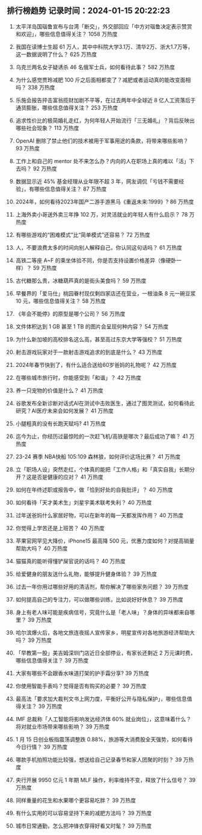 
## 排行榜趋势 记录时间：2024-01-15 20:22:23
  
  1. 太平洋岛国瑙鲁宣布与台湾「断交」，外交部回应「中方对瑙鲁决定表示赞赏和欢迎」，哪些信息值得关注？ 1058 万热度
    
  2. 我国在读博士生超 61 万人，其中中科院大学3.1万、清华2万、浙大1.7万等，这一数据说明了什么？ 625 万热度
    
  3. 乌克兰两名女子疑诱杀 46 名俄军士兵，如何看待此事？ 582 万热度
    
  4. 为什么感觉贾玲减肥 100 斤之后面相都变了？减肥或者运动真的能改变面相吗？ 338 万热度
    
  5. 乐施会报告抨击富翁揽财加剧不平等，在过去两年中全球近 8 亿人工资落后于通货膨胀，哪些信息值得关注？ 253 万热度
    
  6. 追求性价比的极简婚礼走红，为何年轻人开始流行「三无婚礼」？背后反映出哪些社会现象？ 113 万热度
    
  7. OpenAI 删除了禁止他们的技术被用于军事用途的条款，将带来哪些影响？ 93 万热度
    
  8. 工作上和自己的 mentor 处不来怎么办？内向的人在职场上真的难以「活」下去吗？ 92 万热度
    
  9. 数据显示近 45% 基金经理从业年限不超 3 年，网友调侃「亏钱不需要经验」，有哪些信息值得关注？ 87 万热度
    
  10. 2024年，如何看待2023年国产二游手游黑马《重返未来:1999》? 86 万热度
    
  11. 上海外卖小哥送外卖三年挣 102 万，对灵活就业的年轻人有什么启示？ 78 万热度
    
  12. 有哪些游戏的“困难模式”比“简单模式”还容易？ 72 万热度
    
  13. 人，不要浪费太多的时间向别人解释自己，你认同这句话吗？ 61 万热度
    
  14. 高铁二等座 A~F 的乘坐体验不同，你是否支持设置价格差异（像硬卧一样）？ 59 万热度
    
  15. 古代糖那么贵，冰糖葫芦真的是街头美食吗？ 59 万热度
    
  16. 早餐界的「爱马仕」桃园眷村现仅剩四家店还在营业，一根油条 8 元一碗豆浆 10 元，哪些信息值得关注？ 58 万热度
    
  17. 《年会不能停》的原型是哪个公司？ 56 万热度
    
  18. 文件体积达到 1 GB 甚至 1 TB 的图片会呈现何种内容？ 54 万热度
    
  19. 为什么新加坡的高校排名这么高，甚至高过东京大学等强校？ 51 万热度
    
  20. 射击游戏玩家对于一款射击游戏追求的到底是什么？ 43 万热度
    
  21. 2024年春节快到了，有什么适合送给60岁爸妈的礼物呢？ 42 万热度
    
  22. 在哪些城市旅行时，你能感受到「和谐」？ 42 万热度
    
  23. 养一只宠物的价值是什么？ 41 万热度
    
  24. 谷歌发布全新诊断对话式AI在测试中击败医生，通过了图灵测试，如何看待此研究？AI医疗未来会如何发展？ 41 万热度
    
  25. 小腿粗真的没有长跑天赋吗? 41 万热度
    
  26. 迄今为止，你经历过最惊险的一次赶飞机/高铁是哪次？最后成功了嘛？ 41 万热度
    
  27. 23-24 赛季 NBA快船 105:109 森林狼，如何评价这场比赛？ 41 万热度
    
  28. 立「职场人设」突然走红，个体真的能把「工作人格」和「真实自我」长期分开？这是否是健康的应对？ 41 万热度
    
  29. 如何在年终述职或报告中，做「恰到好处的自我批评」？ 40 万热度
    
  30. 如何看待「天才美术生」刘星宇美术联考失利？ 40 万热度
    
  31. 过年送爸妈什么家居好物，可以在新年的每一天都发挥作用？ 40 万热度
    
  32. 你觉得上学苦还是上班苦？ 40 万热度
    
  33. 苹果官网罕见大降价，iPhone15 最高降 500 元，优惠力度如何？对提高销量帮助大吗？ 40 万热度
    
  34. 猫猫真的能听得懂铲屎官说的话吗？ 40 万热度
    
  35. 给爱健身的朋友送什么礼物，能够提升健身体验？ 39 万热度
    
  36. 过去一年你用过哪些好用的清洁剂，帮你解决了哪些家务问题？ 39 万热度
    
  37. 如何提高自己的专注力，可以做哪些训练，比如说好好休息？ 39 万热度
    
  38. 身上有老人味可能是疾病信号，究竟什么是「老人味」？身体的异味都来自哪里？ 39 万热度
    
  39. 哈尔滨爆火后，各地文旅连夜摇人宣传家乡，明星宣传对各地旅游经济帮助大吗？ 39 万热度
    
  40. 「早教第一股」美吉姆深圳门店近日全部停业，有家长还剩近 2 万元课时费，哪些信息值得关注？ 39 万热度
    
  41. 大家有哪些不会跟香水味道打架的护手霜分享? 39 万热度
    
  42. 你使用智能手表吗？觉得是否有购买的必要？ 39 万热度
    
  43. 最高法「要求加大裁判文书上网力度，平衡好公开与隐私保护」，哪些信息值得关注？ 39 万热度
    
  44. IMF 总裁称「人工智能将影响发达经济体 60% 就业岗位」，这意味着什么？将对就业市场带来哪些影响？ 39 万热度
    
  45. 1 月 15 日创业板指震荡调整跌 0.88%，旅游等大消费股全天强势，如何看待今日行情？ 39 万热度
    
  46. 哪款手机拍照功能比较强，想送给自己记录春节和家人团聚的时刻？ 39 万热度
    
  47. 央行开展 9950 亿元 1 年期 MLF 操作，利率维持不变，释放了什么信号？ 39 万热度
    
  48. 同样重量的花生和水果哪个更容易吃胖？ 39 万热度
    
  49. 有什么实用的可以容易坚持下来的减肥方法吗？ 39 万热度
    
  50. 城市日常通勤，怎么把冲锋衣穿得好看又时髦？ 39 万热度
    